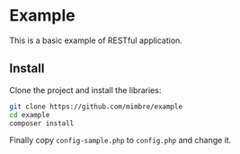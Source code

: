 # Example

This is a basic example of RESTful application.


## Install

Clone the project and install the libraries:
```bash
git clone https://github.com/mimbre/example
cd example
composer install
```

Finally copy `config-sample.php` to `config.php` and change it.
